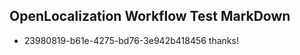 ## OpenLocalization Workflow Test MarkDown
* 23980819-b61e-4275-bd76-3e942b418456 thanks!

<!--HONumber=Aug16_HO3-->


